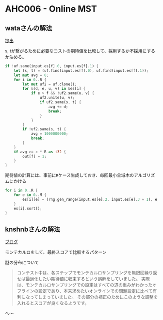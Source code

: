# AHC006 - Online MST

## wataさんの解法

[提出](https://atcoder.jp/contests/ahc007/submissions/27915101)

s, tが繋がるために必要なコストの期待値を比較して、採用するか不採用にするか決める。

```rust
if !uf.same(input.es[f].0, input.es[f].1) {
    let (s, t) = (uf.find(input.es[f].0), uf.find(input.es[f].1));
    let mut avg = 0;
    for i in 0..R {
        let mut uf2 = uf.clone();
        for &(d, e, u, v) in &es[i] {
            if e > f && !uf2.same(u, v) {
                uf2.unite(u, v);
                if uf2.same(s, t) {
                    avg += d;
                    break;
                }
            }
        }
        if !uf2.same(s, t) {
            avg = 1000000000;
            break;
        }
    }
    if avg >= c * R as i32 {
        out[f] = 1;
    }
}
```

期待値の計算には、事前に`R`ケース生成しておき、毎回最小全域木のアルゴリズムにかける

```rust
for i in 0..R {
    for e in 0..M {
        es[i][e] = (rng.gen_range(input.es[e].2, input.es[e].3 + 1), e, input.es[e].0, input.es[e].1);
    }
    es[i].sort();
}
```

## knshnbさんの解法

[ブログ](https://blog.knshnb.com/posts/ahc007-optuna/)

モンテカルロをして、最終スコアで比較するパターン

謎の分布について

> コンテスト中は、各ステップでモンテカルロサンプリングを無限回繰り返せば最適化したい期待値に収束するという誤解をしていました。 実際は、モンテカルロサンプリングでの設定はすべての辺の重みがわかったオフラインの設定であり、本来求めたいオンラインでの問題設定に比べて有利になってしまっていました。 その部分の補正のためにこのような調整を入れるとスコアが良くなるようです。 

へ〜
